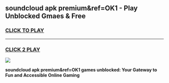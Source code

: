 
## soundcloud apk premium&ref=OK1 - Play Unblocked Gmaes & Free
<h3>
<a href="https://premium.freeplayer.one?title=soundcloud_apk_premium&ref=OK1&ref=20F">CLICK TO PLAY</a></h3>
<hr>

<h3>
<a href="https://premium.freeplayer.one?title=soundcloud_apk_premium&ref=OK1&ref=20F">CLICK 2 PLAY</a>
  
</h3>

<a href="https://premium.freeplayer.one?title=soundcloud_apk_premium&ref=OK1&ref=20F/"><img src="https://clearcache.store/games.png"></a>


**soundcloud apk premium&ref=OK1 games unblocked: Your Gateway to Fun and Accessible Online Gaming**
